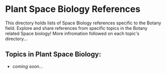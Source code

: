 # Plant Space Biology References

This directory holds lists of Space Biology references specific to the Botany field. Explore and share references from specific topics in the Botany related Space biology! More infromation followed on each topic's directory...

## Topics in Plant Space Biology:

- *coming soon...*

